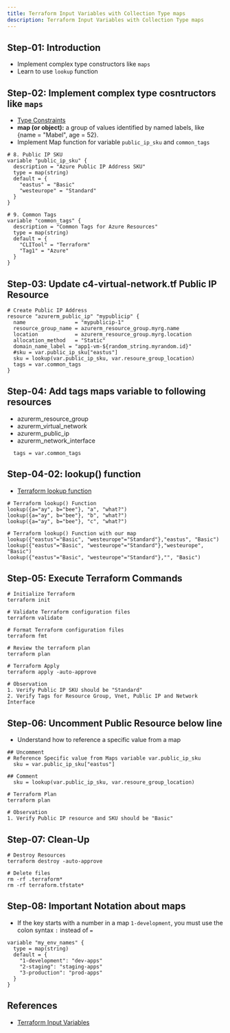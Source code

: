 ```yaml
---
title: Terraform Input Variables with Collection Type maps
description: Terraform Input Variables with Collection Type maps
---
```

## Step-01: Introduction
- Implement complex type constructors like `maps`
- Learn to use `lookup` function

## Step-02: Implement complex type cosntructors like  `maps`
- [Type Constraints](https://www.terraform.io/docs/language/expressions/types.html)
- **map (or object):** a group of values identified by named labels, like {name = "Mabel", age = 52}.
- Implement Map function for variable `public_ip_sku` and `common_tags`
```t
# 8. Public IP SKU
variable "public_ip_sku" {
  description = "Azure Public IP Address SKU"
  type = map(string)
  default = {
    "eastus" = "Basic"
    "westeurope" = "Standard" 
  }
}

# 9. Common Tags
variable "common_tags" {
  description = "Common Tags for Azure Resources"
  type = map(string)
  default = {
    "CLITool" = "Terraform"
    "Tag1" = "Azure"
  } 
}
```

## Step-03: Update c4-virtual-network.tf Public IP Resource
```t
# Create Public IP Address
resource "azurerm_public_ip" "mypublicip" {
  name                = "mypublicip-1"
  resource_group_name = azurerm_resource_group.myrg.name
  location            = azurerm_resource_group.myrg.location
  allocation_method   = "Static"
  domain_name_label = "app1-vm-${random_string.myrandom.id}"
  #sku = var.public_ip_sku["eastus"]
  sku = lookup(var.public_ip_sku, var.resoure_group_location)
  tags = var.common_tags
}
```

## Step-04: Add tags maps variable to following resources
- azurerm_resource_group
- azurerm_virtual_network
- azurerm_public_ip
- azurerm_network_interface
```t
  tags = var.common_tags
```

## Step-04-02: lookup() function
- [Terraform lookup function](https://www.terraform.io/docs/language/functions/lookup.html)
```t
# Terraform lookup() Function
lookup({a="ay", b="bee"}, "a", "what?")
lookup({a="ay", b="bee"}, "b", "what?")
lookup({a="ay", b="bee"}, "c", "what?")

# Terraform lookup() Function with our map
lookup({"eastus"="Basic", "westeurope"="Standard"},"eastus", "Basic")
lookup({"eastus"="Basic", "westeurope"="Standard"},"westeurope", "Basic")
lookup({"eastus"="Basic", "westeurope"="Standard"},"", "Basic")
```

## Step-05: Execute Terraform Commands
```t
# Initialize Terraform
terraform init

# Validate Terraform configuration files
terraform validate

# Format Terraform configuration files
terraform fmt

# Review the terraform plan
terraform plan 

# Terraform Apply
terraform apply -auto-approve

# Observation
1. Verify Public IP SKU should be "Standard"
2. Verify Tags for Resource Group, Vnet, Public IP and Network Interface
```

## Step-06: Uncomment Public Resource below line
- Understand how to reference a specific value from a map
```t
## Uncomment
# Reference Specific value from Maps variable var.public_ip_sku
  sku = var.public_ip_sku["eastus"]

## Comment
  sku = lookup(var.public_ip_sku, var.resoure_group_location)  

# Terraform Plan
terraform plan

# Observation
1. Verify Public IP resource and SKU should be "Basic"
```

## Step-07: Clean-Up
```t
# Destroy Resources
terraform destroy -auto-approve

# Delete files
rm -rf .terraform*
rm -rf terraform.tfstate*
```

## Step-08: Important Notation about maps
- If the key starts with a number in a map `1-development`, you must use the colon syntax `:` instead of `=`
```t
variable "my_env_names" {
  type = map(string)
  default = {
    "1-development": "dev-apps"
    "2-staging": "staging-apps"
    "3-production": "prod-apps"
  }
}
```



## References
- [Terraform Input Variables](https://www.terraform.io/docs/language/values/variables.html)

